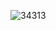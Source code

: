 ![34313](https://github.com/ShahzadArshad786/Data-Structure-Using-CPP/assets/155644365/dfd59c52-d285-4888-9133-93c7ac2813d0)
